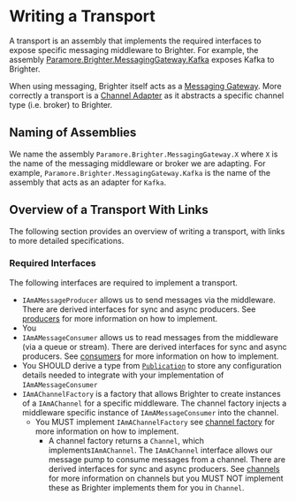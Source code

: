 # Writing a Transport

A transport is an assembly that implements the required interfaces to expose specific messaging middleware to Brighter. For example, the assembly [Paramore.Brighter.MessagingGateway.Kafka](../../../src/Paramore.Brighter.MessagingGateway.Kafka/) exposes Kafka to Brighter.

When using messaging, Brighter itself acts as a [Messaging Gateway](https://www.enterpriseintegrationpatterns.com/patterns/messaging/MessagingGateway.html). More correctly a transport is a [Channel Adapter](https://www.enterpriseintegrationpatterns.com/patterns/messaging/ChannelAdapter.html) as it abstracts a specific channel type (i.e. broker) to Brighter.

## Naming of Assemblies

We name the assembly `Paramore.Brighter.MessagingGateway.X` where `X` is the name of the messaging middleware or broker we are adapting. For example, `Paramore.Brighter.MessagingGateway.Kafka` is the name of the assembly that acts as an adapter for `Kafka`.

## Overview of a Transport With Links

The following section provides an overview of writing a transport, with links to more detailed specifications.

### Required Interfaces

The following interfaces are required to implement a transport.

- `IAmAMessageProducer` allows us to send messages via the middleware. There are derived interfaces for sync and async producers. See [producers](./producers.md) for more information on how to implement.
- You
- `IAmAMessageConsumer` allows us to read messages from the middleware (via a queue or stream). There are derived interfaces for sync and async producers. See [consumers](./consmers.md) for more information on how to implement.
- You SHOULD derive a type from [`Publication`](../../../src/Paramore.Brighter/Publication.cs) to store any configuration details needed to integrate with your implementation of `IAmAMessageConsumer`
- `IAmAChannelFactory` is a factory that allows Brighter to create instances of a `IAmAChannel` for a specific middleware. The channel factory injects a middleware specific instance of `IAmAMessageConsumer` into the channel.
  - You MUST implement `IAmAChannelFactory` see [channel factory](./channelfactory.md) for more information on how to implement. 
    - A channel factory returns a `Channel`, which implements`IAmAChannel`. The `IAmAChannel` interface allows our message pump to consume messages from a channel. There are derived interfaces for sync and async producers. See [channels](./channels.md) for more information on channels but you MUST NOT implement these as Brighter implements them for you in `Channel`.
